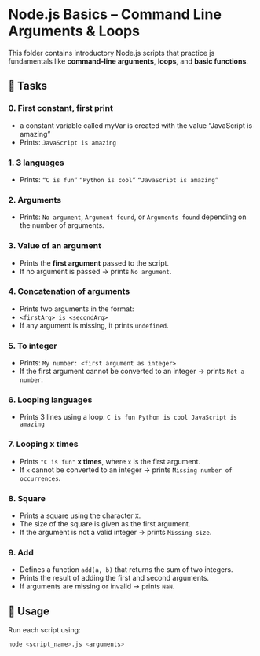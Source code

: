 # Node.js Basics – Command Line Arguments & Loops

This folder contains introductory Node.js scripts that practice js fundamentals like **command-line arguments**, **loops**, and **basic functions**.  

## 📌 Tasks

### 0. First constant, first print
- a constant variable called myVar is created with the value “JavaScript is amazing”
- Prints: `JavaScript is amazing`
  
### 1. 3 languages
- Prints: `“C is fun”`
`“Python is cool”`
`“JavaScript is amazing”`

### 2. Arguments
- Prints: `No argument`, `Argument found`, or `Arguments found` depending on the number of arguments.

### 3. Value of an argument
- Prints the **first argument** passed to the script.
- If no argument is passed → prints `No argument`.

### 4. Concatenation of arguments
- Prints two arguments in the format:
- `<firstArg> is <secondArg>`
- If any argument is missing, it prints `undefined`.

### 5. To integer
- Prints:
`My number: <first argument as integer>`
- If the first argument cannot be converted to an integer → prints `Not a number`.

### 6. Looping languages
- Prints 3 lines using a loop:
`C is fun
Python is cool
JavaScript is amazing`

### 7. Looping x times
- Prints `"C is fun"` **x times**, where `x` is the first argument.
- If `x` cannot be converted to an integer → prints `Missing number of occurrences`.

### 8. Square
- Prints a square using the character `X`.
- The size of the square is given as the first argument.
- If the argument is not a valid integer → prints `Missing size`.

### 9. Add
- Defines a function `add(a, b)` that returns the sum of two integers.
- Prints the result of adding the first and second arguments.
- If arguments are missing or invalid → prints `NaN`.



## 🚀 Usage
Run each script using:

```bash
node <script_name>.js <arguments>
